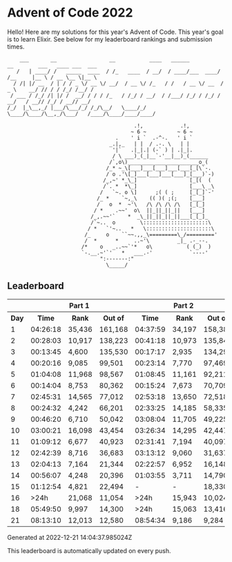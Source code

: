 # Advent of Code 2022

Hello! Here are my solutions for this year's Advent of Code. This year's goal is to learn Elixir. See below for my leaderboard rankings and submission times.

```
    ___       __                 __           ____   ______          __        ___   ____ ___  ___ 
   /   | ____/ /   _____  ____  / /_   ____  / __/  / ____/___  ____/ /__     |__ \ / __ \__ \|__ \
  / /| |/ __  / | / / _ \/ __ \/ __/  / __ \/ /_   / /   / __ \/ __  / _ \    __/ // / / /_/ /__/ /
 / ___ / /_/ /| |/ /  __/ / / / /_   / /_/ / __/  / /___/ /_/ / /_/ /  __/   / __// /_/ / __// __/ 
/_/  |_\__,_/ |___/\___/_/ /_/\__/   \____/_/     \____/\____/\__,_/\___/   /____/\____/____/____/ 

                                         .!,            .!,
                                        ~ 6 ~          ~ 6 ~
                                   .    ' i `  .-^-.   ' i `
                                 _.|,_   | |  / .-. \   | |
                                  '|`   .|_|.| (-` ) | .|_|.
                                  / \ ___)_(_|__`-'__|__)_(______
                                 /`,o\)_______________________o_(
                                /_* ~_\[___]___[___]___[___[_[\`-.
                                / o .'\[_]___[___]___[___]_[___)`-)
                               /_,~' *_\_]                 [_[(  (
                               /`. *  *\_]                 [___\ _\
                              /   `~. o \]      ;( ( ;     [_[_]`-'
                             /_ *    `~,_\    (( )( ;(;    [___]
                             /   o  *  ~'\   /\ /\ /\ /\   [_[_]
                            / *    .~~'  o\  ||_||_||_||   [___]
                           /_,.~~'`    *  _\_||_||_||_||___[_[_]_
                           /`~..  o        \:::::::::::::::::::::\
                          / *   `'~..   *   \:::::::::::::::::::::\
                         /_     o    ``~~.,,_\=========\_/========='
                         /  *      *     ..~'\         _|_ .-_--.
                        /*    o   _..~~`'*   o\           ( (_)  )
                        `-.__.~'`'   *   ___.-'            `----'
                              ":-------:"
                                \_____/
```

## Leaderboard

<!--LEADERBOARD_START-->
<table><tr><th></th><th colspan="3">Part 1</th><th colspan="3">Part 2</th></tr><tr><th>Day</th><th>Time</th><th>Rank</th><th>Out of</th><th>Time</th><th>Rank</th><th>Out of</th></tr><tr><td>1</td><td>04:26:18</td><td>35,436</td><td>161,168</td><td>04:37:59</td><td>34,197</td><td>158,380</td></tr><tr><td>2</td><td>00:28:03</td><td>10,917</td><td>138,223</td><td>00:41:18</td><td>10,973</td><td>135,840</td></tr><tr><td>3</td><td>00:13:45</td><td>4,600</td><td>135,530</td><td>00:17:17</td><td>2,935</td><td>134,296</td></tr><tr><td>4</td><td>00:20:16</td><td>9,085</td><td>99,501</td><td>00:23:14</td><td>7,770</td><td>97,469</td></tr><tr><td>5</td><td>01:04:08</td><td>11,968</td><td>98,567</td><td>01:08:45</td><td>11,161</td><td>92,211</td></tr><tr><td>6</td><td>00:14:04</td><td>8,753</td><td>80,362</td><td>00:15:24</td><td>7,673</td><td>70,709</td></tr><tr><td>7</td><td>02:45:31</td><td>14,565</td><td>77,012</td><td>02:53:18</td><td>13,650</td><td>72,518</td></tr><tr><td>8</td><td>00:24:32</td><td>4,242</td><td>66,201</td><td>02:33:25</td><td>14,185</td><td>58,335</td></tr><tr><td>9</td><td>00:46:20</td><td>6,710</td><td>50,042</td><td>03:08:04</td><td>11,705</td><td>49,225</td></tr><tr><td>10</td><td>03:00:21</td><td>16,098</td><td>43,454</td><td>03:26:34</td><td>14,295</td><td>42,447</td></tr><tr><td>11</td><td>01:09:12</td><td>6,677</td><td>40,923</td><td>02:31:41</td><td>7,194</td><td>40,097</td></tr><tr><td>12</td><td>02:42:39</td><td>8,716</td><td>36,683</td><td>03:13:12</td><td>9,060</td><td>31,637</td></tr><tr><td>13</td><td>02:04:13</td><td>7,164</td><td>21,344</td><td>02:22:57</td><td>6,952</td><td>16,148</td></tr><tr><td>14</td><td>00:56:07</td><td>4,248</td><td>20,396</td><td>01:03:55</td><td>3,711</td><td>14,790</td></tr><tr><td>15</td><td>01:12:54</td><td>4,821</td><td>22,494</td><td>-</td><td>-</td><td>18,330</td></tr><tr><td>16</td><td>&gt;24h</td><td>21,068</td><td>11,054</td><td>&gt;24h</td><td>15,943</td><td>10,024</td></tr><tr><td>18</td><td>05:49:50</td><td>9,997</td><td>14,300</td><td>&gt;24h</td><td>15,063</td><td>13,416</td></tr><tr><td>21</td><td>08:13:10</td><td>12,013</td><td>12,580</td><td>08:54:34</td><td>9,186</td><td>9,284</td></tr></table>
Generated at 2022-12-21 14:04:37.985024Z
<!--LEADERBOARD_END-->

This leaderboard is automatically updated on every push.
